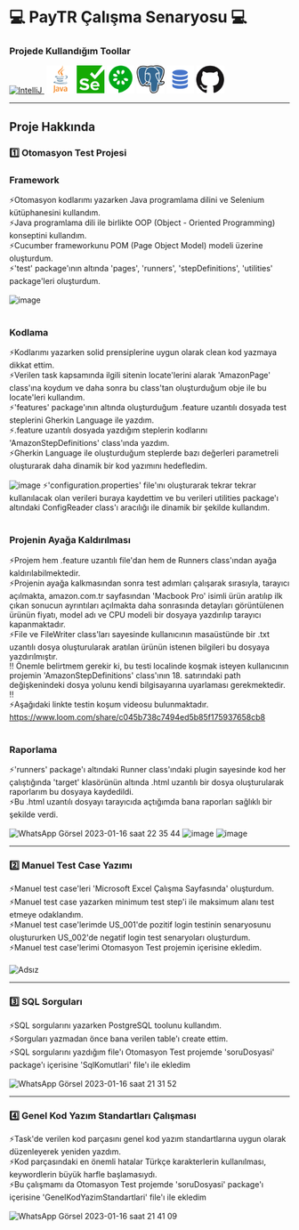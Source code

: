 # 💻 PayTR Çalışma Senaryosu 💻
### Projede Kullandığım Toollar <br> 
[<a href="https://www.jetbrains.com/idea/features/" target="_blank" rel=”noopener”> <img src="https://encrypted-tbn0.gstatic.com/images?q=tbn:ANd9GcQalKFwVDd0H7Xx8HaqWBbUmDRdrgxUoicGBZC0eIzTsww7Sev-ySXJ3in9Udv2R9CR3lo&usqp=CAU" alt="IntelliJ" width="50" height="50"/> </a>][intellij]
[<img height="50" width="50" src="https://raw.githubusercontent.com/github/explore/5b3600551e122a3277c2c5368af2ad5725ffa9a1/topics/java/java.png">][java]
[<img height="50" width="50" src="https://raw.githubusercontent.com/github/explore/5b3600551e122a3277c2c5368af2ad5725ffa9a1/topics/selenium/selenium.png">][selenium]
<img src="https://github.com/devicons/devicon/blob/master/icons/cucumber/cucumber-plain.svg" title="Cucumber" alt="Cucumber" width="50" height="50"/>
[<img width="50" src="https://raw.githubusercontent.com/github/explore/80688e429a7d4ef2fca1e82350fe8e3517d3494d/topics/postgresql/postgresql.png" />][postgresql]
[<img width="50" src="https://raw.githubusercontent.com/github/explore/80688e429a7d4ef2fca1e82350fe8e3517d3494d/topics/sql/sql.png" />][sql]
[<img height="50" width="50" src="https://raw.githubusercontent.com/github/explore/5b3600551e122a3277c2c5368af2ad5725ffa9a1/topics/github/github.png">][github]

[intellij]: https://www.jetbrains.com/idea/download/#section=windows
[java]: https://www.java.com/
[selenium]: https://www.selenium.dev/
[cucumber]: https://cucumber.io/
[postgresql]: https://www.postgresql.org/
[sql]: https://www.w3schools.com/sql/
[github]: https://github.com/FatihKamilAltun

<hr>

## Proje Hakkında
### 1️⃣ Otomasyon Test Projesi
### Framework

⚡Otomasyon kodlarımı yazarken Java programlama dilini ve Selenium kütüphanesini kullandım. <br>
⚡Java programlama dili ile birlikte OOP (Object - Oriented Programming) konseptini kullandım. <br>
⚡Cucumber frameworkunu POM (Page Object Model) modeli üzerine oluşturdum. <br>
⚡'test' package'ının altında 'pages', 'runners', 'stepDefinitions', 'utilities' package'leri oluşturdum. <br> <br>
 ![image](https://user-images.githubusercontent.com/111094536/212743663-796756e4-79a1-40e2-a456-ffcda60b6d23.png) <br> <br>

### Kodlama
⚡Kodlarımı yazarken solid prensiplerine uygun olarak clean kod yazmaya dikkat ettim. <br>
⚡Verilen task kapsamında ilgili sitenin locate'lerini alarak 'AmazonPage' class'ına koydum ve daha sonra bu class'tan oluşturduğum obje ile bu locate'leri kullandım. <br>
⚡'features' package'ının altında oluşturduğum .feature uzantılı dosyada test steplerini Gherkin Language ile yazdım. <br>
⚡.feature uzantılı dosyada yazdığım steplerin kodlarını 'AmazonStepDefinitions' class'ında yazdım. <br>
⚡Gherkin Language ile oluşturduğum steplerde bazı değerleri parametreli oluşturarak daha dinamik bir kod yazımını hedefledim. <br> <br>
 ![image](https://user-images.githubusercontent.com/111094536/213112706-cdd4a339-7397-4af1-9bd1-191a3d7fb7aa.png)
⚡'configuration.properties' file'ını oluşturarak tekrar tekrar kullanılacak olan verileri buraya kaydettim ve bu verileri utilities package'ı altındaki ConfigReader class'ı aracılığı ile dinamik bir şekilde kullandım. <br> <br>

### Projenin Ayağa Kaldırılması
⚡Projem hem .feature uzantılı file'dan hem de Runners class'ından ayağa kaldırılabilmektedir. <br>
⚡Projenin ayağa kalkmasından sonra test adımları çalışarak sırasıyla, tarayıcı açılmakta, amazon.com.tr sayfasından 'Macbook Pro' isimli ürün aratılıp ilk çıkan sonucun ayrıntıları açılmakta daha sonrasında detayları görüntülenen ürünün fiyatı, model adı ve CPU modeli bir dosyaya yazdırılıp tarayıcı kapanmaktadır. <br>
⚡File ve FileWriter class'ları sayesinde kullanıcının masaüstünde bir .txt uzantılı dosya oluşturularak aratılan ürünün istenen bilgileri bu dosyaya yazdırılmıştır. <br>
‼️ Önemle belirtmem gerekir ki, bu testi localinde koşmak isteyen kullanıcının projemin 'AmazonStepDefinitions' class'ının 18. satırındaki path değişkenindeki dosya yolunu kendi bilgisayarına uyarlaması gerekmektedir. ‼️ <br>
⚡Aşağıdaki linkte testin koşum videosu bulunmaktadır. <br>
https://www.loom.com/share/c045b738c7494ed5b85f175937658cb8
<br> <br>

### Raporlama
⚡'runners' package'ı altındaki Runner class'ındaki plugin sayesinde kod her çalıştığında 'target' klasörünün altında .html uzantılı bir dosya oluşturularak raporlarım bu dosyaya kaydedildi. <br>
⚡Bu .html uzantılı dosyayı tarayıcıda açtığımda bana raporları sağlıklı bir şekilde verdi. <br> <br>
![WhatsApp Görsel 2023-01-16 saat 22 35 44](https://user-images.githubusercontent.com/111094536/212754314-b607a803-b640-472d-9afb-a96bb6e49026.jpg) 
![image](https://user-images.githubusercontent.com/111094536/212754516-d103f3c6-8176-4a6d-a8e5-b520f75603d4.png)
![image](https://user-images.githubusercontent.com/111094536/213113008-a410fa39-e703-4e5e-a06d-653a21a7c63e.png) <hr>



### 2️⃣ Manuel Test Case Yazımı
⚡Manuel test case'leri 'Microsoft Excel Çalışma Sayfasında' oluşturdum. <br>
⚡Manuel test case yazarken minimum test step'i ile maksimum alanı test etmeye odaklandım. <br>
⚡Manuel test case'lerimde US_001'de pozitif login testinin senaryosunu oluştururken US_002'de negatif login test senaryoları oluşturdum. <br>
⚡Manuel test case'lerimi Otomasyon Test projemin içerisine ekledim. <br> <br>
![Adsız](https://user-images.githubusercontent.com/111094536/212745153-db7687a0-ebbd-4b62-ac12-d3a0ad0af42c.png) 
<hr>



### 3️⃣ SQL Sorguları
⚡SQL sorgularını yazarken PostgreSQL toolunu kullandım. <br>
⚡Sorguları yazmadan önce bana verilen table'ı create ettim. <br>
⚡SQL sorgularını yazdığım file'ı Otomasyon Test projemde 'soruDosyasi' package'ı içerisine 'SqlKomutlari' file'ı ile ekledim <br> <br>
![WhatsApp Görsel 2023-01-16 saat 21 31 52](https://user-images.githubusercontent.com/111094536/212746099-d5cb57c6-b35a-4749-9f80-2016718c265e.jpg)
<hr>



### 4️⃣ Genel Kod Yazım Standartları Çalışması
⚡Task'de verilen kod parçasını genel kod yazım standartlarına uygun olarak düzenleyerek yeniden yazdım. <br>
⚡Kod parçasındaki en önemli hatalar Türkçe karakterlerin kullanılması, keywordlerin büyük harfle başlamasıydı. <br>
⚡Bu çalışmamı da Otomasyon Test projemde 'soruDosyasi' package'ı içerisine 'GenelKodYazimStandartlari' file'ı ile ekledim <br> <br>
![WhatsApp Görsel 2023-01-16 saat 21 41 09](https://user-images.githubusercontent.com/111094536/212746962-e0699a12-dc7c-4328-9ec3-94db6d6d6199.jpg)
